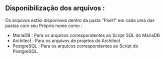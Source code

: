 ## Disponibilização dos arquivos :
Os arquivos estão disponiveis dentro da pasta "Pset1" em cada uma das pastas com seu Próprio nome como :
* MariaDB : Para os arquivos correspondentes ao Script SQL do MariaDB
* Architect : Para os arquivos de projetos do Architect
* PostgreSQL : Para os arquicos correspondentes ao Script do PostgreSQL.

